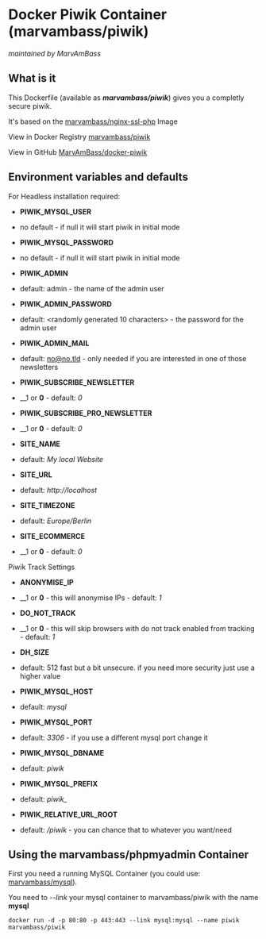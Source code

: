 # Docker Piwik Container (marvambass/piwik)
_maintained by MarvAmBass_

## What is it

This Dockerfile (available as ___marvambass/piwik___) gives you a completly secure piwik.

It's based on the [marvambass/nginx-ssl-php](https://registry.hub.docker.com/u/marvambass/nginx-ssl-php/) Image

View in Docker Registry [marvambass/piwik](https://registry.hub.docker.com/u/marvambass/piwik/)

View in GitHub [MarvAmBass/docker-piwik](https://github.com/MarvAmBass/docker-piwik)

## Environment variables and defaults

For Headless installation required:

* __PIWIK\_MYSQL\_USER__
 * no default - if null it will start piwik in initial mode
* __PIWIK\_MYSQL\_PASSWORD__
 * no default - if null it will start piwik in initial mode

* __PIWIK\_ADMIN__
 * default: admin - the name of the admin user
* __PIWIK\_ADMIN\_PASSWORD__
 * default: <randomly generated 10 characters> - the password for the admin user
* __PIWIK\_ADMIN\_MAIL__
 * default: no@no.tld - only needed if you are interested in one of those newsletters
* __PIWIK\_SUBSCRIBE\_NEWSLETTER__
 * __1 or __0__ - default: _0_
* __PIWIK\_SUBSCRIBE\_PRO\_NEWSLETTER__
 * __1 or __0__ - default: _0_

* __SITE\_NAME__
 * default: _My local Website_
* __SITE\_URL__
 * default: _http://localhost_
* __SITE\_TIMEZONE__
 * default: _Europe/Berlin_
* __SITE\_ECOMMERCE__
 * __1 or __0__ - default: _0_

Piwik Track Settings
* __ANONYMISE\_IP__
 * __1 or __0__ - this will anonymise IPs - default: _1_
* __DO\_NOT\_TRACK__
 * __1 or __0__ - this will skip browsers with do not track enabled from tracking - default: _1_
 
* __DH\_SIZE__
 * default: 512 fast but a bit unsecure. if you need more security just use a higher value
* __PIWIK\_MYSQL\_HOST__
 * default: _mysql_
* __PIWIK\_MYSQL\_PORT__
 * default: _3306_ - if you use a different mysql port change it
* __PIWIK\_MYSQL\_DBNAME__
 * default: _piwik_
* __PIWIK\_MYSQL\_PREFIX__
 * default: _piwik\__
* __PIWIK\_RELATIVE\_URL\_ROOT__
 * default: _/piwik_ - you can chance that to whatever you want/need

## Using the marvambass/phpmyadmin Container

First you need a running MySQL Container (you could use: [marvambass/mysql](https://registry.hub.docker.com/u/marvambass/mysql/)).

You need to _--link_ your mysql container to marvambass/piwik with the name __mysql__

    docker run -d -p 80:80 -p 443:443 --link mysql:mysql --name piwik marvambass/piwik
